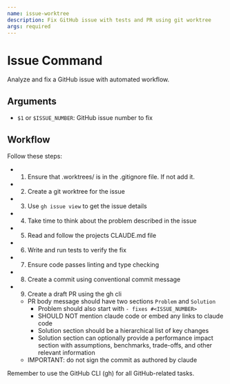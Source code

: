 ```yaml
---
name: issue-worktree
description: Fix GitHub issue with tests and PR using git worktree
args: required
---
```


# Issue Command

Analyze and fix a GitHub issue with automated workflow.

## Arguments

- `$1` or `$ISSUE_NUMBER`: GitHub issue number to fix

## Workflow

Follow these steps:
 - 1. Ensure that .worktrees/ is in the .gitignore file.  If not add it. 
 - 2. Create a git worktree for the issue
 - 3. Use `gh issue view` to get the issue details 
 - 4. Take time to think about the problem described in the issue
 - 5. Read and follow the projects CLAUDE.md file
 - 6. Write and run tests to verify the fix
 - 7. Ensure code passes linting and type checking
 - 8. Create a commit using conventional commit message
 - 9. Create a draft PR using the gh cli
   - PR body message should have two sections `Problem` and `Solution`
     - Problem should also start with `- fixes #<ISSUE_NUMBER>`
     - SHOULD NOT mention claude code or embed any links to claude code
     - Solution section should be a hierarchical list of key changes
     - Solution section can optionally provide a performance impact section with assumptions, benchmarks, trade-offs, and other relevant information
   - IMPORTANT: do not sign the commit as authored by claude

Remember to use the GitHub CLI (gh) for all GitHub-related tasks.